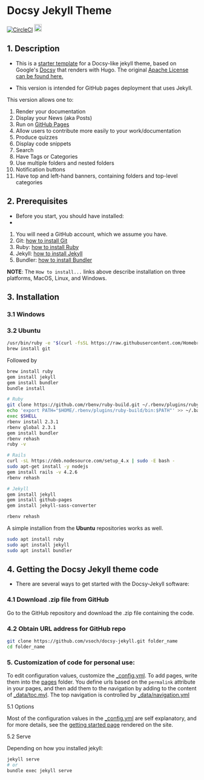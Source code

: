 # Docsy Jekyll Theme


[![CircleCI](https://circleci.com/gh/vsoch/docsy-jekyll/tree/master.svg?style=svg)](https://circleci.com/gh/vsoch/docsy-jekyll/tree/master)
<a href="https://jekyll-themes.com/docsy-jekyll/">
    <img src="https://img.shields.io/badge/featured%20on-JT-red.svg" height="20" alt="Jekyll Themes Shield" >
</a>

## 1. Description

- This is a [starter template](https://vsoch.github.com/docsy-jekyll/) for a Docsy-like jekyll theme, based on Google's [Docsy](https://github.com/google/docsy) that renders with Hugo. The original [Apache License can be found here.](https://github.com/vsoch/docsy-jekyll/blob/master/LICENSE)

- This version is intended for GitHub pages deployment that uses Jekyll. 

This version allows one to:
1. Render your documentation
2. Display your News (aka Posts)
3. Run on [GitHub Pages](https://guides.github.com/features/pages/)
4. Allow users to contribute more easily to your work/documentation
5. Produce quizzes
6. Display code snippets
7. Search
8. Have Tags or Categories
9. Use multiple folders and nested folders
10. Notification buttons
11. Have top and left-hand banners, containing folders and top-level categories


## 2. Prerequisites  

- Before you start, you should have installed:  
- 
1. You will need a GitHub account, which we assume you have.
2. Git: [how to install Git](https://git-scm.com/book/en/v2/Getting-Started-Installing-Git)
3. Ruby: [how to install Ruby](https://www.ruby-lang.org/en/documentation/installation/)
4. Jekyll: [how to install Jekyll](https://jekyllrb.com/docs/installation/)
5. Bundler: [how to install Bundler](https://bundler.io/)

**NOTE**: The `How to install...` links above describe installation on three platforms, MacOS, Linux, and Windows.


## 3. Installation

### 3.1 Windows

### 3.2 Ubuntu

```bash
/usr/bin/ruby -e "$(curl -fsSL https://raw.githubusercontent.com/Homebrew/install/master/install)"
brew install git
```

Followed by
```bash
brew install ruby
gem install jekyll
gem install bundler
bundle install
```

```bash
# Ruby
git clone https://github.com/rbenv/ruby-build.git ~/.rbenv/plugins/ruby-build
echo 'export PATH="$HOME/.rbenv/plugins/ruby-build/bin:$PATH"' >> ~/.bashrc
exec $SHELL
rbenv install 2.3.1
rbenv global 2.3.1
gem install bundler
rbenv rehash
ruby -v

# Rails
curl -sL https://deb.nodesource.com/setup_4.x | sudo -E bash -
sudo apt-get install -y nodejs
gem install rails -v 4.2.6
rbenv rehash

# Jekyll
gem install jekyll
gem install github-pages
gem install jekyll-sass-converter

rbenv rehash
```

A simple installion from the **Ubuntu** repositories works as well.

```bash
sudo apt install ruby
sudo apt install jekyll
sudo apt install bundler
```


## 4. Getting the Docsy Jekyll theme code

- There are several ways to get started with the Docsy-Jekyll software:

### 4.1 Download .zip file from GitHub

Go to the GitHub repository and download the .zip file containing the code.

### 4.2 Obtain URL address for GitHub repo

```bash
git clone https://github.com/vsoch/docsy-jekyll.git folder_name
cd folder_name
```

### 5. Customization of code for personal use:

To edit configuration values, customize the [_config.yml](https://github.com/vsoch/docsy-jekyll/blob/master/_config.yml).
To add pages, write them into the [pages](https://github.com/vsoch/docsy-jekyll/blob/master/pages) folder. 
You define urls based on the `permalink` attribute in your pages,
and then add them to the navigation by adding to the content of [_data/toc.myl](https://github.com/vsoch/docsy-jekyll/blob/master/_data/toc.yml).
The top navigation is controlled by [_data/navigation.yml](https://github.com/vsoch/docsy-jekyll/blob/master/_data/navigation.yml)

5.1 Options

Most of the configuration values in the [_config.yml](https://github.com/vsoch/docsy-jekyll/blob/master/_config.yml) are self explanatory,
and for more details, see the [getting started page](https://vsoch.github.io/docsy-jekyll/docs/getting-started)
rendered on the site.

5.2 Serve

Depending on how you installed jekyll:

```bash
jekyll serve
# or
bundle exec jekyll serve
```



